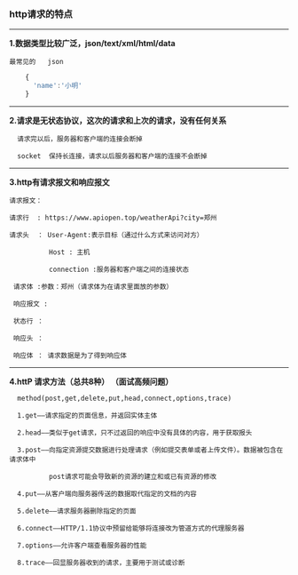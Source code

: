 ### http请求的特点

---
**1.数据类型比较广泛，json/text/xml/html/data**

    最常见的   json
    
```javascript
    {
      'name':'小明'
    }
```
---
**2.请求是无状态协议，这次的请求和上次的请求，没有任何关系**

      请求完以后，服务器和客户端的连接会断掉
      
      socket  保持长连接，请求以后服务器和客户端的连接不会断掉
      
---
**3.http有请求报文和响应报文**

    请求报文：
    
    请求行  : https://www.apiopen.top/weatherApi?city=郑州
    
    请求头  ： User-Agent:表示目标（通过什么方式来访问对方）
              
              Host : 主机
              
              connection :服务器和客户端之间的连接状态
              
     请求体 :参数：郑州（请求体为在请求里面放的参数）
     
     响应报文 :
     
     状态行 ：
     
     响应头 ：
     
     响应体 ： 请求数据是为了得到响应体
     
  ---
  **4.httP 请求方法（总共8种） （面试高频问题）**
      
      method(post,get,delete,put,head,connect,options,trace)
      
      1.get——请求指定的页面信息，并返回实体主体
      
      2.head——类似于get请求，只不过返回的响应中没有具体的内容，用于获取报头
      
      3.post——向指定资源提交数据进行处理请求（例如提交表单或者上传文件）。数据被包含在请求体中
            
              post请求可能会导致新的资源的建立和或已有资源的修改
              
      4.put——从客户端向服务器传送的数据取代指定的文档的内容
      
      5.delete——请求服务器删除指定的页面
      
      6.connect——HTTP/1.1协议中预留给能够将连接改为管道方式的代理服务器
      
      7.options——允许客户端查看服务器的性能
      
      8.trace——回显服务器收到的请求，主要用于测试或诊断
      
        
